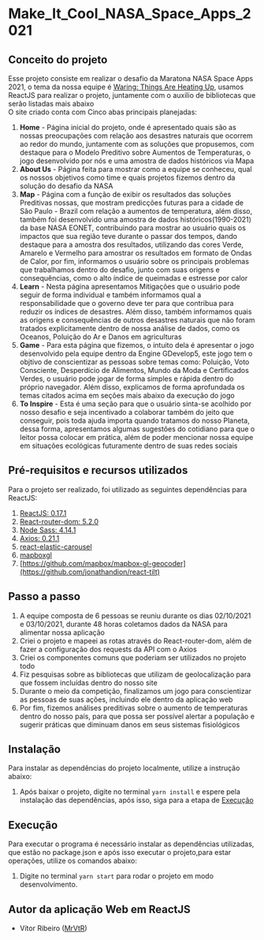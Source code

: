 # Make_It_Cool_NASA_Space_Apps_2021

## Conceito do projeto
Esse projeto consiste em realizar o desafio da Maratona NASA Space Apps 2021, o tema da nossa equipe é [Waring: Things Are Heating Up](https://2021.spaceappschallenge.org/challenges/statements/warning-things-are-heating-up/teams/make-it-cool/project), usamos ReactJS para realizar o projeto, juntamente com o auxilio de bibliotecas que serão listadas mais abaixo <br/>
O site criado conta com Cinco abas principais planejadas:
1. **Home** - Página inicial do projeto, onde é apresentado quais são as nossas preocupações com relação aos desastres naturais que ocorrem ao redor do mundo, juntamente com as soluções que propusemos, com destaque para o Modelo Preditivo sobre Aumentos de Temperaturas, o jogo desenvolvido por nós e uma amostra de dados históricos via Mapa
2. **About Us** - Página feita para mostrar como a equipe se conheceu, qual os nossos objetivos como time e quais projetos fizemos dentro da solução do desafio da NASA
3. **Map** - Página com a função de exibir os resultados das soluções Preditivas nossas, que mostram predicções futuras para a cidade de São Paulo - Brazil com relação a aumentos de temperatura, além disso, também foi desenvolvido uma amostra de dados históricos(1990-2021) da base NASA EONET, contribuindo para mostrar ao usuário quais os impactos que sua região teve durante o passar dos tempos, dando destaque para a amostra dos resultados, utilizando das cores Verde, Amarelo e Vermelho para amostrar os resultados em formato de Ondas de Calor, por fim, informamos o usuário sobre os principais problemas que trabalhamos dentro do desafio, junto com suas origens e consequências, como o alto índice de queimadas e estresse por calor
4. **Learn** - Nesta página apresentamos Mitigações que o usuário pode seguir de forma individual e também informamos qual a responsabilidade que o governo deve ter para que contribua para reduzir os índices de desastres. Além disso, também informamos quais as origens e consequências de outros desastres naturais que não foram tratados explicitamente dentro de nossa análise de dados, como os Oceanos, Poluição do Ar e Danos em agriculturas
5. **Game** - Para esta página que fizemos, o intuito dela é apresentar o jogo desenvolvido pela equipe dentro da Engine GDevelop5, este jogo tem o objtivo de conscientizar as pessoas sobre temas como: Poluição, Voto Consciente, Desperdício de Alimentos, Mundo da Moda e Certificados Verdes, o usuário pode jogar de forma simples e rápida dentro do próprio navegador. Além disso, explicamos de forma aprofundada os temas citados acima em seções mais abaixo da execução do jogo
6. **To Inspire** - Esta é uma seção para que o usuário sinta-se acolhido por nosso desafio e seja incentivado a colaborar também do jeito que conseguir, pois toda ajuda importa quando tratamos do nosso Planeta, dessa forma, apresentamos algumas sugestões do cotidiano para que o leitor possa colocar em prática, além de poder mencionar nossa equipe em situações ecológicas futuramente dentro de suas redes sociais

## Pré-requisitos e recursos utilizados
Para o projeto ser realizado, foi utilizado as seguintes dependências para ReactJS:
1. [ReactJS: 0.17.1](https://github.com/facebook/react/releases)
2. [React-router-dom: 5.2.0](https://reactrouter.com/web/guides/quick-start)
3. [Node Sass: 4.14.1](https://www.npmjs.com/package/node-sass/v/4.14.1)
4. [Axios: 0.21.1](https://github.com/axios/axios)
6. [react-elastic-carousel](https://www.npmjs.com/package/react-elastic-carousel)
7. [mapboxgl](https://www.mapbox.com)
8. [https://github.com/mapbox/mapbox-gl-geocoder](https://github.com/jonathandion/react-tilt)
  
## Passo a passo
1. A equipe composta de 6 pessoas se reuniu durante os dias 02/10/2021 e 03/10/2021, durante 48 horas coletamos dados da NASA para alimentar nossa aplicação
2. Criei o projeto e mapeei as rotas através do React-router-dom, além de fazer a configuração dos requests da API com o Axios
3. Criei os componentes comuns que poderiam ser utilizados no projeto todo
4. Fiz pesquisas sobre as bibliotecas que utilizam de geolocalização para que fossem incluídas dentro do nosso site
5. Durante o meio da competição, finalizamos um jogo para conscientizar as pessoas de suas ações, incluindo ele dentro da aplicação web
6. Por fim, fizemos análises preditivas sobre o aumento de temperaturas dentro do nosso país, para que possa ser possível alertar a população e sugerir práticas que diminuam danos em seus sistemas fisiológicos

## Instalação
Para instalar as dependências do projeto localmente, utilize a instrução abaixo:
1. Após baixar o projeto, digite no terminal ```yarn install``` e espere pela instalação das dependências, após isso, siga para a etapa de [Execução](#Execução)

## Execução
Para executar o programa é necessário instalar as dependências utilizadas, que estão no package.json e após isso executar o projeto,para estar operações, utilize os comandos abaixo:
1. Digite no terminal ```yarn start``` para rodar o projeto em modo desenvolvimento.


## Autor da aplicação Web em ReactJS
* Vítor Ribeiro ([MrVtR](https://github.com/MrVtR))
